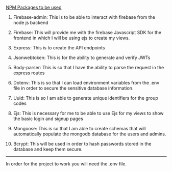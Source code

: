 <ins>NPM Packages to be used</ins>

1.	Firebase-admin:
        This is to be able to interact with firebase from the node js backend

2.	Firebase: 
        This will provide me with the firebase Javascript SDK for the frontend in which I will be using ejs to create my views.
                 

3.	Express: 
        This is to create the API endpoints

4.	Jsonwebtoken: 
        This is for the ability to generate and verify JWTs

5.	Body-parser: 
        This is so that I have the ability to parse the request in the express routes

6.	Dotenv: 
        This is so that I can load environment variables from the .env file in order to secure the sensitive database information.

                 
7.	Uuid: 
        This is so I am able to generate unique identifiers for the group codes

            
8.	Ejs: 
        This is necessary for me to be able to use Ejs for my views to show the basic login and signup pages

9.	Mongoose:
        This is so that I am able to create schemas that will automatically populate the mongodb database for the users and admins.

10. Bcrypt: 
        This will be used in order to hash passwords stored in the database and keep them secure. 



---------------------------------------------------------------------
In order for the project to work you will need the .env file. 